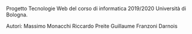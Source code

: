 Progetto Tecnologie Web del corso di informatica 2019/2020 Università di Bologna.


Autori:
  Massimo Monacchi
  Riccardo Preite
  Guillaume Franzoni Darnois
